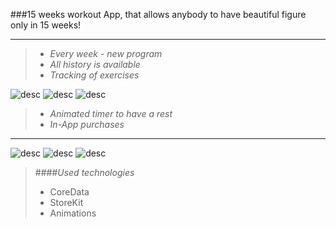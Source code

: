 ###15 weeks workout
App, that allows anybody to have beautiful figure only in 15 weeks!


----------

>  - *Every week - new program*
>  - *All history is available*
>  - *Tracking of exercises*

![desc](https://github.com/megawina/15-weeks/blob/master/Screenshots%2015-weeks_1.0/scr1.png) ![desc](https://github.com/megawina/15-weeks/blob/master/Screenshots%2015-weeks_1.0/scr2.png) ![desc](https://github.com/megawina/15-weeks/blob/master/Screenshots%2015-weeks_1.0/scr3.png)

 

> - *Animated timer to have a rest*
> - *In-App purchases*


----------
 
![desc](https://github.com/megawina/15-weeks/blob/master/Screenshots%2015-weeks_1.0/scr4.png) ![desc](https://github.com/megawina/15-weeks/blob/master/Screenshots%2015-weeks_1.0/scr5.png) ![desc](https://github.com/megawina/15-weeks/blob/master/Screenshots%2015-weeks_1.0/scr6.png)

> ####*Used technologies*
> - CoreData
> - StoreKit
> - Animations


 
